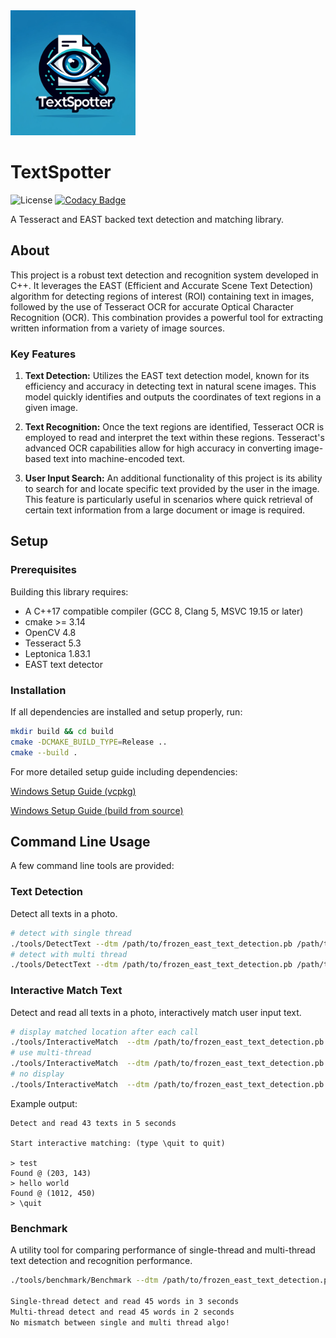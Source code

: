 <img src="logo/textspotter.png" alt="drawing" width="200"/>

# TextSpotter

![License](https://img.shields.io/badge/License-Apache%202.0-blue.svg)
[![Codacy Badge](https://app.codacy.com/project/badge/Grade/5b0ccd8c880643209ed37d9fff0288d7)](https://app.codacy.com/gh/danxuZhang/textspotter/dashboard?utm_source=gh&utm_medium=referral&utm_content=&utm_campaign=Badge_grade)

A Tesseract and EAST backed text detection and matching library.

## About

This project is a robust text detection and recognition system developed in C++.
It leverages the EAST (Efficient and Accurate Scene Text Detection) algorithm for detecting regions of interest (ROI)
containing text in images, followed by the use of Tesseract OCR for accurate Optical Character Recognition (OCR).
This combination provides a powerful tool for extracting written information from a variety of image sources.

### Key Features

1. **Text Detection:** Utilizes the EAST text detection model, known for its efficiency and accuracy in detecting text
   in natural scene images. This model quickly identifies and outputs the coordinates of text regions in a given image.

2. **Text Recognition:** Once the text regions are identified, Tesseract OCR is employed to read and interpret the text
   within these regions. Tesseract's advanced OCR capabilities allow for high accuracy in converting image-based text
   into machine-encoded text.

3. **User Input Search:** An additional functionality of this project is its ability to search for and locate specific
   text provided by the user in the image. This feature is particularly useful in scenarios where quick retrieval of
   certain text information from a large document or image is required.

## Setup

### Prerequisites

Building this library requires:

* A C++17 compatible compiler (GCC 8, Clang 5, MSVC 19.15 or later)
* cmake >= 3.14
* OpenCV 4.8
* Tesseract 5.3
* Leptonica 1.83.1
* EAST text detector

### Installation

If all dependencies are installed and setup properly, run: 

```bash
mkdir build && cd build
cmake -DCMAKE_BUILD_TYPE=Release ..
cmake --build .
```

For more detailed setup guide including dependencies: 

[Windows Setup Guide (vcpkg)](./doc/windows-vcpkg.md)  

[Windows Setup Guide (build from source)](./doc/windows-build.md)


## Command Line Usage

A few command line tools are provided:

### Text Detection

Detect all texts in a photo.

```bash
# detect with single thread
./tools/DetectText --dtm /path/to/frozen_east_text_detection.pb /path/to/image.png
# detect with multi thread
./tools/DetectText --dtm /path/to/frozen_east_text_detection.pb /path/to/image.png --multi-thread
```

### Interactive Match Text

Detect and read all texts in a photo, interactively match user input text.

``` bash
# display matched location after each call
./tools/InteractiveMatch  --dtm /path/to/frozen_east_text_detection.pb /path/to/image.png --display
# use multi-thread
./tools/InteractiveMatch  --dtm /path/to/frozen_east_text_detection.pb /path/to/image.png --multi-thread
# no display
./tools/InteractiveMatch  --dtm /path/to/frozen_east_text_detection.pb /path/to/image.png
```

Example output:

``` text
Detect and read 43 texts in 5 seconds

Start interactive matching: (type \quit to quit)   

> test
Found @ (203, 143) 
> hello world
Found @ (1012, 450) 
> \quit
```

### Benchmark

A utility tool for comparing performance of single-thread and multi-thread text detection and recognition performance.

``` bash
./tools/benchmark/Benchmark --dtm /path/to/frozen_east_text_detection.pb /path/to/image.png 

Single-thread detect and read 45 words in 3 seconds
Multi-thread detect and read 45 words in 2 seconds
No mismatch between single and multi thread algo!
```

